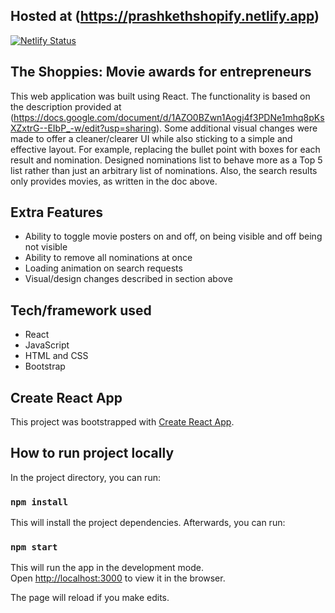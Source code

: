 ## Hosted at (https://prashkethshopify.netlify.app)

[![Netlify Status](https://api.netlify.com/api/v1/badges/6ca9d4c9-6ae2-4cd5-830b-f57eb570887d/deploy-status)](https://app.netlify.com/sites/prashkethshopify/deploys)

## The Shoppies: Movie awards for entrepreneurs

This web application was built using React. The functionality is based on the description provided at (https://docs.google.com/document/d/1AZO0BZwn1Aogj4f3PDNe1mhq8pKsXZxtrG--EIbP_-w/edit?usp=sharing). Some additional visual changes were made to offer a cleaner/clearer UI while also
sticking to a simple and effective layout. For example, replacing the bullet point with boxes for each result and nomination. Designed nominations list
to behave more as a Top 5 list rather than just an arbitrary list of nominations. Also, the search results only provides movies, as written in the doc above.

## Extra Features

- Ability to toggle movie posters on and off, on being visible and off being not visible
- Ability to remove all nominations at once
- Loading animation on search requests
- Visual/design changes described in section above

## Tech/framework used

- React
- JavaScript
- HTML and CSS
- Bootstrap

## Create React App

This project was bootstrapped with [Create React App](https://github.com/facebook/create-react-app).

## How to run project locally

In the project directory, you can run:

### `npm install`

This will install the project dependencies. Afterwards, you can run:

### `npm start`

This will run the app in the development mode.\
Open [http://localhost:3000](http://localhost:3000) to view it in the browser.

The page will reload if you make edits.
